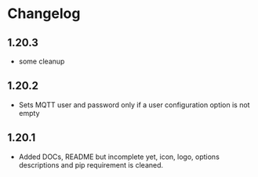 # Changelog

## 1.20.3
  - some cleanup

## 1.20.2
  - Sets MQTT user and password only if a user configuration option is not empty

## 1.20.1
  - Added DOCs, README but incomplete yet, icon, logo, options descriptions and pip requirement is cleaned.

